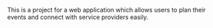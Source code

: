 This is a project for a web application which allows users to plan their events and connect with service providers easily.
